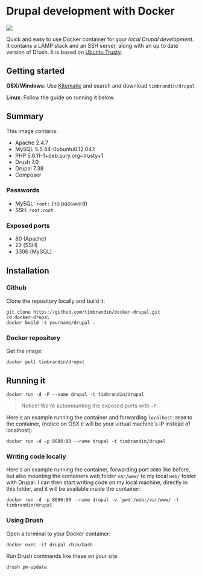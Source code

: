 Drupal development with Docker
==============================

[![](https://badge.imagelayers.io/timbrandin/drupal.svg)](https://imagelayers.io/?images=timbrandin/drupal:latest 'Get your own badge on imagelayers.io')

Quick and easy to use Docker container for your *local Drupal development*. It contains a LAMP stack and an SSH server, along with an up to date version of Drush. It is based on [Ubuntu Trusty](https://wiki.debian.org/DebianWheezy).

Getting started
-------

**OSX/Windows**: Use [Kitematic](https://kitematic.com/) and search and download `timbrandin/drupal`

**Linux**: Follow the guide on running it below.


Summary
-------

This image contains:

* Apache 2.4.7
* MySQL 5.5.44-0ubuntu0.12.04.1
* PHP 5.6.11-1+deb.sury.org~trusty+1
* Drush 7.0
* Drupal 7.38
* Composer

### Passwords

* MySQL: `root:` (no password)
* SSH: `root:root`

### Exposed ports

* 80 (Apache)
* 22 (SSH)
* 3306 (MySQL)

Installation
------------

### Github

Clone the repository locally and build it:

	git clone https://github.com/timbrandin/docker-drupal.git
	cd docker-drupal
	docker build -t yourname/drupal .

### Docker repository

Get the image:

	docker pull timbrandin/drupal

Running it
----------

```
docker run -d -P --name drupal -t timbrandin/drupal
```

> Notice! We're automounting the exposed ports with `-P`.

Here's an example running the container and forwarding `localhost:8080` to the container, (notice on OSX it will be your virtual machine's IP instead of localhost):

```
docker run -d -p 8080:80 --name drupal -t timbrandin/drupal
```

### Writing code locally

Here's an example running the container, forwarding port `8080` like before, but also mounting the containers web folder `var/www/` to my local `web/` folder with Drupal. I can then start writing code on my local machine, directly in this folder, and it will be available inside the container:

```
docker run -d -p 8080:80 --name drupal -v `pwd`/web:/var/www/ -t timbrandin/drupal
```

### Using Drush

Open a terminal to your Docker container:
```
docker exec -it drupal /bin/bash
```

Run Drush commands like these on your site.
```
drush pm-update
```


